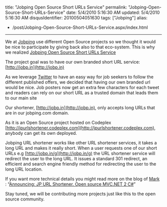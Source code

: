 title: "Jobping Open Source Short URLs Service"
permalink: "Jobping-Open-Source-Short-URLs-Service"
date: 5/4/2010 5:16:30 AM
updated: 5/4/2010 5:16:30 AM
disqusIdentifier: 20100504051630
tags: ["Jobping"]
alias:
 - /post/Jobping-Open-Source-Short-URLs-Service.aspx/index.html
---
We at [Jobping](http://www.jobping.com/ "Jobping") use different Open Source projects so we thought it would be nice to participate by giving back also to that eco-system. This is why we realized [Jobping Open Source Short URLs Service](http://blog.jobping.com/2010/05/jobping-open-source-short-urls-service.html) 

The project goal was to have our own branded short URL service: [http://jobp.in](http://jobp.in)      
<!-- more -->
As we leverage [Twitter](http://twitter.com/jobping) to have an easy way for job seekers to follow the different published offers, we decided that having our own branded url would be nice. Job posters now get an extra few characters for each tweet and readers can rely on our short URL as a trusted domain that leads them to our main site

Our shortener, [http://jobp.in](http://jobp.in), only accepts long URLs that are in our jobping.com domain.

As it is an Open Source project hosted on Codeplex [http://jpurlshortener.codeplex.com](http://jpurlshortener.codeplex.com), anybody can get its own deployed.

Jobping URL shortener works like other URL shortener services, it takes a long URL and makes it really short. When a user requests one of our short URLs e.g [http://jobp.in/g](http://jobp.in/g) the URL shortener service will redirect the user to the long URL. It issues a standard 301 redirect, an efficient and search engine friendly method for redirecting the user to the long URL location.

If you want more technical details you might read more on the blog of [Mark]( http://markkemper1.blogspot.com/) : “[Announcing: JP URL Shortener. Open source MVC.NET 2 C#](http://markkemper1.blogspot.com/2010/05/announcing-jp-url-shortener-open-source.html)”

Stay tuned, we will be contributing more projects just like this to the open source community. 
